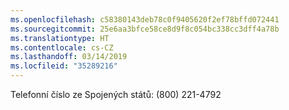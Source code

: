 ```yaml
---
ms.openlocfilehash: c58380143deb78c0f9405620f2ef78bffd072441
ms.sourcegitcommit: 25e6aa3bfce58ce8d9f8c054bc338cc3dff4a78b
ms.translationtype: HT
ms.contentlocale: cs-CZ
ms.lasthandoff: 03/14/2019
ms.locfileid: "35289216"
---
```

Telefonní číslo ze Spojených států: (800) 221-4792